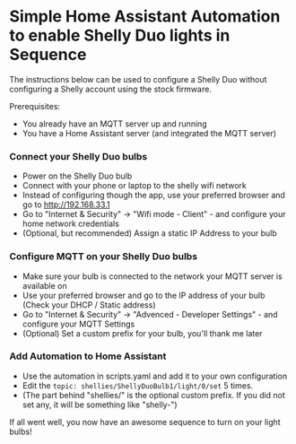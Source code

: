 # Simple Home Assistant Automation to enable Shelly Duo lights in Sequence
The instructions below can be used to configure a Shelly Duo without configuring a Shelly account using the stock firmware. 

Prerequisites:
- You already have an MQTT server up and running
- You have a Home Assistant server (and integrated the MQTT server)

### Connect your Shelly Duo bulbs

  - Power on the Shelly Duo bulb
  - Connect with your phone or laptop to the shelly wifi network
  - Instead of configuring though the app, use your preferred browser and go to http://192.168.33.1
  - Go to "Internet & Security" -> "Wifi mode - Client" - and configure your home network credentials
  - (Optional, but recommended) Assign a static IP Address to your bulb

### Configure MQTT on your Shelly Duo bulbs

  - Make sure your bulb is connected to the network your MQTT server is available on
  - Use your preferred browser and go to the IP address of your bulb (Check your DHCP / Static address)
  - Go to "Internet & Security" -> "Advenced - Developer Settings" - and configure your MQTT Settings
  - (Optional) Set a custom prefix for your bulb, you'll thank me later
 
### Add Automation to Home Assistant
- Use the automation in scripts.yaml and add it to your own configuration
- Edit the ``` topic: shellies/ShellyDuoBulb1/light/0/set ``` 5 times. 
- (The part behind "shellies/" is the optional custom prefix. If you did not set any, it will be something like "shelly-<deviceid>")

If all went well, you now have an awesome sequence to turn on your light bulbs!
